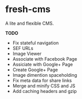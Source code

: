# fresh-cms
A lite and flexible CMS.

**TODO**
* Fix stateful navigation
* SEF URLs
* Image Viewer
* Associate with Facebook Page
* Assiciate with Google+ Page
* Create Google+ Page
* Image dimention spaceholding
* Fix meta data for share links
* Merge and minify CSS and JS
* Add caching headers and gzip
